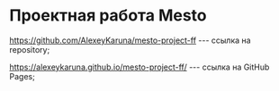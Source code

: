 # Проектная работа Mesto

https://github.com/AlexeyKaruna/mesto-project-ff --- ссылка на repository;

https://alexeykaruna.github.io/mesto-project-ff/ --- ссылка на GitHub Pages;
